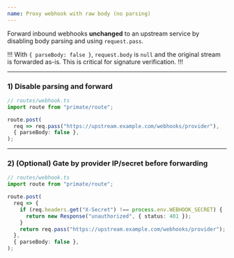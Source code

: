 ```yaml
---
name: Proxy webhook with raw body (no parsing)
---
```


Forward inbound webhooks **unchanged** to an upstream service by disabling body parsing
and using `request.pass`.

!!!
With `{ parseBody: false }`, `request.body` is `null` and the original stream is forwarded as-is.
This is critical for signature verification.
!!!

---

### 1) Disable parsing and forward

```ts
// routes/webhook.ts
import route from "primate/route";

route.post(
  req => req.pass("https://upstream.example.com/webhooks/provider"),
  { parseBody: false },
);
```

---

### 2) (Optional) Gate by provider IP/secret before forwarding

```ts
// routes/webhook.ts
import route from "primate/route";

route.post(
  req => {
    if (req.headers.get("X-Secret") !== process.env.WEBHOOK_SECRET) {
      return new Response("unauthorized", { status: 401 });
    }
    return req.pass("https://upstream.example.com/webhooks/provider");
  },
  { parseBody: false },
);
```
